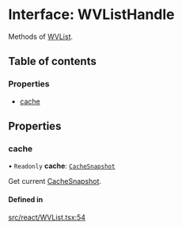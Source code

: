 # Interface: WVListHandle

Methods of [WVList](../API.md#wvlist).

## Table of contents

### Properties

- [cache](WVListHandle.md#cache)

## Properties

### cache

• `Readonly` **cache**: [`CacheSnapshot`](CacheSnapshot.md)

Get current [CacheSnapshot](CacheSnapshot.md).

#### Defined in

[src/react/WVList.tsx:54](https://github.com/inokawa/virtua/blob/23d719c8/src/react/WVList.tsx#L54)
